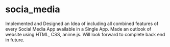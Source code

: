 # socia_media
Implemented and Designed an Idea of including all combined features of every Social Media App available in a Single
App.
Made an outlook of website using HTML, CSS, anime.js. Will look forward to complete back end in future.
